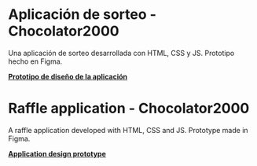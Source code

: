 # **Aplicación de sorteo - Chocolator2000**

Una aplicación de sorteo desarrollada con HTML, CSS y JS.
Prototipo hecho en Figma.

**[Prototipo de diseño de la aplicación](https://www.figma.com/file/GsUQqnlCMrZcsohWKcJB2X/Chocolator2000?node-id=0%3A1)**

# **Raffle application - Chocolator2000**

A raffle application developed with HTML, CSS and JS.
Prototype made in Figma.

**[Application design prototype](https://www.figma.com/file/GsUQqnlCMrZcsohWKcJB2X/Chocolator2000?node-id=0%3A1)**
